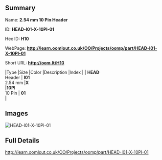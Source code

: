 

## Summary
 
Name: __2.54 mm 10 Pin Header__

ID: __HEAD-I01-X-10PI-01__

Hex ID: __H10__

WebPage: __http://learn.oomlout.co.uk/OO/Projects/oomp/part/HEAD-I01-X-10PI-01__

Short URL: __http://oom.lt/H10__


|Type   |Size   |Color   |Description   |Index   |
| __HEAD__ <br>Header  | __I01__<br>2.54 mm   |__X__<br>    |__10PI__<br>10 Pin    | __01__<br>  |


## Images
![HEAD-I01-X-10PI-01](http://oomlout.com/oomp-gen/parts/HEAD-I01-X-10PI-01/HEAD-I01-X-10PI-01_420.jpg)

## Full Details

 http://learn.oomlout.co.uk/OO/Projects/oomp/part/HEAD-I01-X-10PI-01

